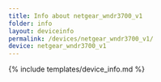 ```yaml
---
title: Info about netgear_wndr3700_v1
folder: info
layout: deviceinfo
permalink: /devices/netgear_wndr3700_v1/
device: netgear_wndr3700_v1
---
```

{% include templates/device_info.md %}
